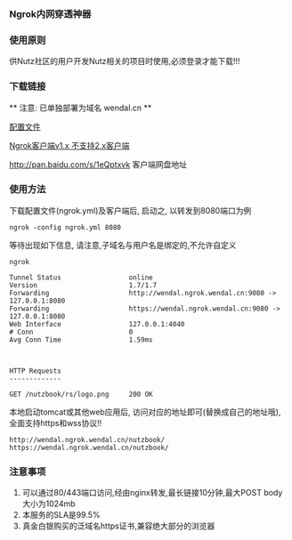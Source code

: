 ### Ngrok内网穿透神器

### 使用原则

供Nutz社区的用户开发Nutz相关的项目时使用,必须登录才能下载!!!

### 下载链接

** 注意: 已单独部署为域名 wendal.cn **

[配置文件](/ngrok/config/download)

[Ngrok客户端v1.x 不支持2.x客户端](https://ngrok.com/download/1)

http://pan.baidu.com/s/1eQptxvk 客户端网盘地址

### 使用方法

下载配置文件(ngrok.yml)及客户端后, 启动之, 以转发到8080端口为例

```
ngrok -config ngrok.yml 8080
```

等待出现如下信息, 请注意,子域名与用户名是绑定的,不允许自定义

```
ngrok

Tunnel Status                 online
Version                       1.7/1.7
Forwarding                    http://wendal.ngrok.wendal.cn:9080 -> 127.0.0.1:8080
Forwarding                    https://wendal.ngrok.wendal.cn:9080 -> 127.0.0.1:8080
Web Interface                 127.0.0.1:4040
# Conn                        0
Avg Conn Time                 1.59ms



HTTP Requests
-------------

GET /nutzbook/rs/logo.png     200 OK
```

本地启动tomcat或其他web应用后, 访问对应的地址即可(替换成自己的地址哦), 全面支持https和wss协议!!

```
http://wendal.ngrok.wendal.cn/nutzbook/
https://wendal.ngrok.wendal.cn/nutzbook/
```

### 注意事项

1. 可以通过80/443端口访问,经由nginx转发,最长链接10分钟,最大POST body大小为1024mb
2. 本服务的SLA是99.5%
3. 真金白银购买的泛域名https证书,兼容绝大部分的浏览器
